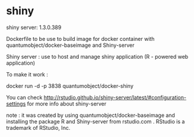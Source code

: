 shiny
=====

shiny server: 1.3.0.389

Dockerfile to be use to build image for docker container with quantumobject/docker-baseimage and Shiny-server

Shiny server : use to host and manage shiny application (R - powered web application)

To make it work :

docker run -d -p 3838 quantumobject/docker-shiny

You can check http://rstudio.github.io/shiny-server/latest/#configuration-settings for more info about shiny-server

note : it was created by using quantumobject/docker-baseimage and installing the package R and Shiny-server from rstudio.com . RStudio is a trademark of RStudio, Inc.
